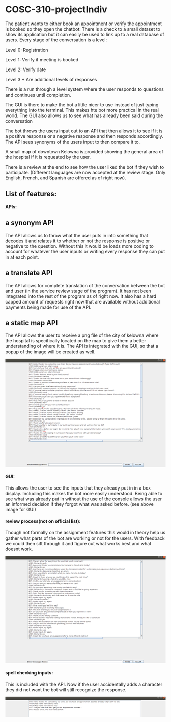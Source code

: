 # COSC-310-projectIndiv

The patient wants to either book an appointment or verify the appointment is booked so they open the chatbot:
There is a check to a small dataset to show its application but it can easily be used to link up to a real database of users.
Every stage of the conversation is a level:

Level 0: Registration

Level 1: Verify if meeting is booked

Level 2: Verify date

Level 3 + Are additional levels of responses 

There is a run through a level system where the user responds to questions and continues until completion. 

The GUI is there to make the bot a little nicer to use instead of just typing everything into the terminal. This makes hte bot more practical in the real world. The GUI also allows us to see what has already been said during the conversation

The bot throws the users input out to an API that then allows it to see if it is a positive response or a negative response and then responds accordingly. The API sees synonyms of the users input to then compare it to. 

A small map of downtown Kelowna is provided showing the general area of the hospital if it is requested by the user.

There is a review at the end to see how the user liked the bot if they wish to participate. (Different languages are now accepted at the review stage. Only English, French, and Spanish are offered as of right now).

## List of features:


#### APIs:

## a synonym API
The API allows us to throw what the user puts in into something that decodes it and relates it to whether or not the response is positive or negative to the question. Without this it would be loads more coding to account for whatever the user inputs or writing every response they can put in at each point.

## a translate API
The API allows for complete translation of the conversation between the bot and user (in the service review stage of the program). It has not been integrated into the rest of the program as of right now. It also has a hard capped amount of requests right now that are available without additional payments being made for use of the API.

## a static map API
The API allows the user to receive a png file of the city of kelowna where the hospital is specifically located on the map to give them a better understanding of where it is. The API is integrated with the GUI, so that a popup of the image will be created as well.

![](images/ShowingAPI.png)


#### GUI:
This allows the user to see the inputs that they already put in in a box display. Including this makes the bot more easily understood. Being able to see what was already put in without the use of the console allows the user an informed decision if they forgot what was asked before. (see above image for GUI)

#### review process(not on official list):
Though not formally on the assignment features this would in theory help us gather what parts of the bot are working or not for the users. With feedback we could then sift through it and figure out what works best and what doesnt work. 

![](images/midReview.png)


#### spell checking inputs:
This is included with the API. Now if the user accidentally adds a character they did not want the bot will still recognize the response. 

![](images/spellCheck.png)

    
